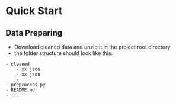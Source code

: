 # Quick Start

## Data Preparing

- Download cleaned data and unzip it in the project root directory
- the folder structure should look like this:

```
- cleaned
    - xx.json
    - xx.json
    - ...
- preprocess.py
- README.md
- ...
```